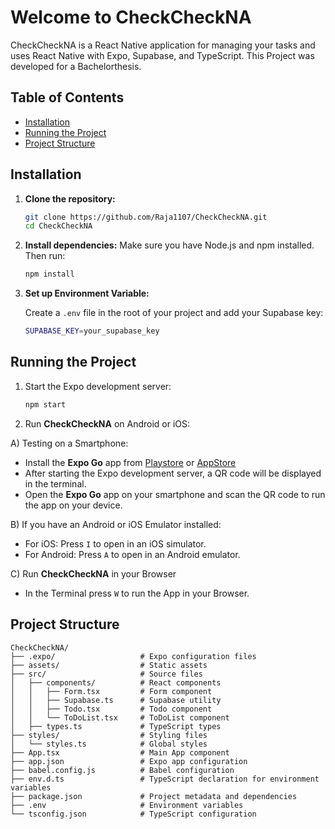 # Welcome to CheckCheckNA

CheckCheckNA is a React Native application for managing your tasks and uses React Native with Expo, Supabase, and TypeScript. This Project was developed for a Bachelorthesis.

## Table of Contents

- [Installation](#installation)
- [Running the Project](#running-the-project)
- [Project Structure](#project-structure)

## Installation

1. **Clone the repository:**

   ```sh
   git clone https://github.com/Raja1107/CheckCheckNA.git
   cd CheckCheckNA
   ```

2. **Install dependencies:**
   Make sure you have Node.js and npm installed. Then run:

   ```sh
   npm install
   ```

3. **Set up Environment Variable:**

   Create a `.env` file in the root of your project and add your Supabase key:

   ```sh
   SUPABASE_KEY=your_supabase_key
   ```

## Running the Project

1. Start the Expo development server:

   ```sh
   npm start
   ```

2. Run **CheckCheckNA** on Android or iOS:

A) Testing on a Smartphone:

- Install the **Expo Go** app from [Playstore](https://play.google.com/store/apps/details?id=host.exp.exponent&referrer=www) or [AppStore](https://itunes.apple.com/app/apple-store/id982107779)
- After starting the Expo development server, a QR code will be displayed in the terminal.
- Open the **Expo Go** app on your smartphone and scan the QR code to run the app on your device.

B) If you have an Android or iOS Emulator installed:

- For iOS: Press `I` to open in an iOS simulator.
- For Android: Press `A` to open in an Android emulator.

C) Run **CheckCheckNA** in your Browser

- In the Terminal press `W` to run the App in your Browser.

## Project Structure

```
CheckCheckNA/
├── .expo/                   # Expo configuration files
├── assets/                  # Static assets
├── src/                     # Source files
│   ├── components/          # React components
│   │   ├── Form.tsx         # Form component
│   │   ├── Supabase.ts      # Supabase utility
│   │   ├── Todo.tsx         # Todo component
│   │   └── ToDoList.tsx     # ToDoList component
│   ├── types.ts             # TypeScript types
├── styles/                  # Styling files
│   └── styles.ts            # Global styles
├── App.tsx                  # Main App component
├── app.json                 # Expo app configuration
├── babel.config.js          # Babel configuration
├── env.d.ts                 # TypeScript declaration for environment variables
├── package.json             # Project metadata and dependencies
├── .env                     # Environment variables
└── tsconfig.json            # TypeScript configuration
```
